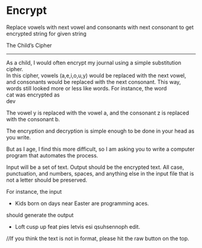# Encrypt
Replace vowels with next vowel and consonants with next consonant to get encrypted string for given string

The Child’s Cipher 
--- ------- -----
As a child, I would often encrypt my journal using a simple substitution cipher.  
In this cipher, vowels (a,e,i,o,u,y) would be replaced with the next vowel, and 
consonants would be replaced with the next consonant. This way, words still looked 
more or less like words. 
For instance, the word                                
            cat 
was encrypted as                                
            dev

The vowel y is replaced with the vowel a, and the consonant z is replaced with the 
consonant b.

The encryption and decryption is simple enough to be done in your head as you write.

But as I age, I find this more difficult, so I am asking you to write a computer program 
that automates the process.

Input will be a set of text.  Output should be the encrypted text.  All case, punctuation, 
and numbers, spaces, and anything else in the input file that is not a letter should be preserved.

For instance, the input

*  Kids born on days near Easter are programming aces. 
<END>

should generate the output

*  Loft cusp up feat pies Ietvis esi qsuhsennoph edit. 
<IPF>

//If you think the text is not in format, please hit the raw button on the top.
